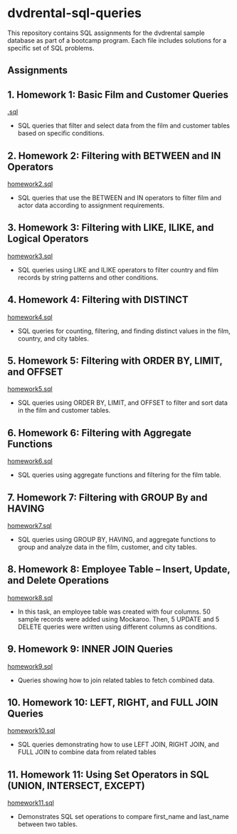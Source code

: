 # dvdrental-sql-queries
This repository contains SQL assignments for the dvdrental sample database as part of a bootcamp program. Each file includes solutions for a specific set of SQL problems.

## Assignments

## 1. Homework 1: Basic Film and Customer Queries
[.sql](./.sql)
- SQL queries that filter and select data from the film and customer tables based on specific conditions.

## 2. Homework 2: Filtering with BETWEEN and IN Operators
[homework2.sql](./homework2.sql)
- SQL queries that use the BETWEEN and IN operators to filter film and actor data according to assignment requirements.

## 3. Homework 3: Filtering with LIKE, ILIKE, and Logical Operators
[homework3.sql](./homework3.sql)
- SQL queries using LIKE and ILIKE operators to filter country and film records by string patterns and other conditions.

## 4. Homework 4: Filtering with DISTINCT
[homework4.sql](./homework4.sql)
- SQL queries for counting, filtering, and finding distinct values in the film, country, and city tables.

## 5. Homework 5: Filtering with ORDER BY, LIMIT, and OFFSET
[homework5.sql](./homework5.sql)
- SQL queries using ORDER BY, LIMIT, and OFFSET to filter and sort data in the film and customer tables.

## 6. Homework 6: Filtering with Aggregate Functions
[homework6.sql](./homework6.sql)
- SQL queries using aggregate functions and filtering for the film table.
  
## 7. Homework 7: Filtering with GROUP By and HAVING
[homework7.sql](./homework7.sql)
- SQL queries using GROUP BY, HAVING, and aggregate functions to group and analyze data in the film, customer, and city tables.

## 8. Homework 8: Employee Table – Insert, Update, and Delete Operations
[homework8.sql](./homework8.sql)
- In this task, an employee table was created with four columns. 50 sample records were added using Mockaroo. Then, 5 UPDATE and 5 DELETE queries were written using different columns as conditions.

## 9. Homework 9: INNER JOIN Queries
[homework9.sql](./homework9.sql)
- Queries showing how to join related tables to fetch combined data.

## 10. Homework 10: LEFT, RIGHT, and FULL JOIN Queries
[homework10.sql](./homework10.sql)
- SQL queries demonstrating how to use LEFT JOIN, RIGHT JOIN, and FULL JOIN to combine data from related tables

## 11. Homework 11: Using Set Operators in SQL (UNION, INTERSECT, EXCEPT)
[homework11.sql](./homework11.sql)
- Demonstrates SQL set operations to compare first_name and last_name between two tables.

